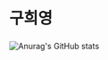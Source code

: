 # 구희영

### 

![Anurag's GitHub stats](https://github-readme-stats.vercel.app/api?username=hi9900&show_icons=true&theme=radical)
